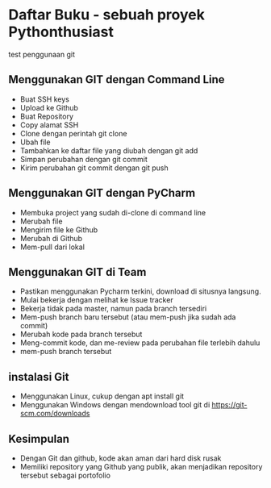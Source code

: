 # Daftar Buku - sebuah proyek Pythonthusiast
test penggunaan git

## Menggunakan GIT dengan Command Line
- Buat SSH keys
- Upload ke Github
- Buat Repository
- Copy alamat SSH
- Clone dengan perintah git clone <alamat ssh>
- Ubah file
- Tambahkan ke daftar file yang diubah dengan git add
- Simpan perubahan dengan git commit
- Kirim perubahan git commit dengan git push

## Menggunakan GIT dengan PyCharm
- Membuka project yang sudah di-clone di command line
- Merubah file
- Mengirim file ke Github
- Merubah di Github
- Mem-pull dari lokal


## Menggunakan GIT di Team
- Pastikan menggunakan Pycharm terkini, download di situsnya langsung.
- Mulai bekerja dengan melihat ke Issue tracker
- Bekerja tidak pada master, namun pada branch tersediri
- Mem-push branch baru tersebut (atau mem-push jika sudah ada commit)
- Merubah kode pada branch tersebut
- Meng-commit kode, dan me-review pada perubahan file terlebih dahulu
- mem-push branch tersebut

## instalasi Git
- Menggunakan Linux, cukup dengan apt install git
- Menggunakan Windows dengan mendownload tool git di https://git-scm.com/downloads

## Kesimpulan
- Dengan Git dan github, kode akan aman dari hard disk rusak
- Memiliki repository yang Github yang publik, akan menjadikan repository tersebut sebagai portofolio
